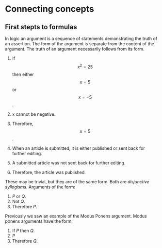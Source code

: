 # Connecting concepts

## First stepts to formulas

In logic an argument is a sequence of statements demonstrating the truth of an
assertion. The form of the argument is separate from the content of the
argument. The truth of an argument necessarily follows from its form.

1. If $$x^2 = 25$$ then either $$x = 5$$ or $$x = -5$$.
1. x cannot be negative.
1. Therefore, $$x = 5$$. 

1. When an article is submitted, it is either published or sent back for further editing.
1. A submitted article was not sent back for further editing.
1. Therefore, the article was published.

These may be trivial, but they are of the same form. Both are *disjunctive
syllogisms*. Arguments of the form:

1. *P* or *Q*.
1. Not *Q*.
1. Therefore *P*.

Previously we saw an example of the Modus Ponens argument. Modus ponens
arguments have the form:

1. If *P* then *Q*.
1. *P*
1. Therefore *Q*.
